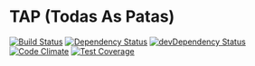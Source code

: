 # TAP (Todas As Patas)

[![Build Status](https://travis-ci.org/fabioelizandro/tap.svg)](https://travis-ci.org/fabioelizandro/tap)
[![Dependency Status](https://david-dm.org/fabioelizandro/tap.svg)](https://david-dm.org/fabioelizandro/tap)
[![devDependency Status](https://david-dm.org/fabioelizandro/tap/dev-status.svg)](https://david-dm.org/fabioelizandro/tap#info=devDependencies)
[![Code Climate](https://codeclimate.com/github/fabioelizandro/tap/badges/gpa.svg)](https://codeclimate.com/github/fabioelizandro/tap)
[![Test Coverage](https://codeclimate.com/github/fabioelizandro/tap/badges/coverage.svg)](https://codeclimate.com/github/fabioelizandro/tap/coverage)
